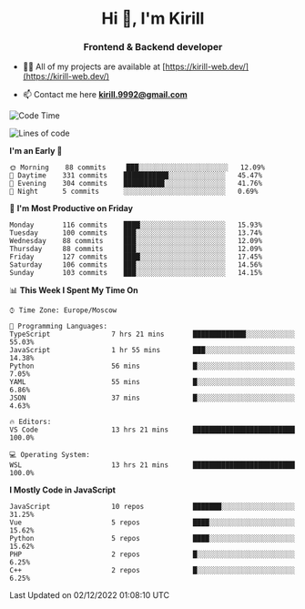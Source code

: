 <h1 align="center">Hi 👋, I'm Kirill</h1>
<h3 align="center">Frontend & Backend developer</h3>

- 👨‍💻 All of my projects are available at [https://kirill-web.dev/](https://kirill-web.dev/)

- 📫 Contact me here **kirill.9992@gmail.com**











<!--START_SECTION:waka-->
![Code Time](http://img.shields.io/badge/Code%20Time-1%2C198%20hrs%2052%20mins-blue)

![Lines of code](https://img.shields.io/badge/From%20Hello%20World%20I%27ve%20Written-574%20Thousand%20lines%20of%20code-blue)

**I'm an Early 🐤** 

```text
🌞 Morning    88 commits     ███░░░░░░░░░░░░░░░░░░░░░░   12.09% 
🌆 Daytime    331 commits    ███████████░░░░░░░░░░░░░░   45.47% 
🌃 Evening    304 commits    ██████████░░░░░░░░░░░░░░░   41.76% 
🌙 Night      5 commits      ░░░░░░░░░░░░░░░░░░░░░░░░░   0.69%

```
📅 **I'm Most Productive on Friday** 

```text
Monday       116 commits    ████░░░░░░░░░░░░░░░░░░░░░   15.93% 
Tuesday      100 commits    ███░░░░░░░░░░░░░░░░░░░░░░   13.74% 
Wednesday    88 commits     ███░░░░░░░░░░░░░░░░░░░░░░   12.09% 
Thursday     88 commits     ███░░░░░░░░░░░░░░░░░░░░░░   12.09% 
Friday       127 commits    ████░░░░░░░░░░░░░░░░░░░░░   17.45% 
Saturday     106 commits    ███░░░░░░░░░░░░░░░░░░░░░░   14.56% 
Sunday       103 commits    ███░░░░░░░░░░░░░░░░░░░░░░   14.15%

```


📊 **This Week I Spent My Time On** 

```text
⌚︎ Time Zone: Europe/Moscow

💬 Programming Languages: 
TypeScript               7 hrs 21 mins       █████████████░░░░░░░░░░░░   55.03% 
JavaScript               1 hr 55 mins        ███░░░░░░░░░░░░░░░░░░░░░░   14.38% 
Python                   56 mins             █░░░░░░░░░░░░░░░░░░░░░░░░   7.05% 
YAML                     55 mins             █░░░░░░░░░░░░░░░░░░░░░░░░   6.86% 
JSON                     37 mins             █░░░░░░░░░░░░░░░░░░░░░░░░   4.63%

🔥 Editors: 
VS Code                  13 hrs 21 mins      █████████████████████████   100.0%

💻 Operating System: 
WSL                      13 hrs 21 mins      █████████████████████████   100.0%

```

**I Mostly Code in JavaScript** 

```text
JavaScript               10 repos            ███████░░░░░░░░░░░░░░░░░░   31.25% 
Vue                      5 repos             ████░░░░░░░░░░░░░░░░░░░░░   15.62% 
Python                   5 repos             ████░░░░░░░░░░░░░░░░░░░░░   15.62% 
PHP                      2 repos             █░░░░░░░░░░░░░░░░░░░░░░░░   6.25% 
C++                      2 repos             █░░░░░░░░░░░░░░░░░░░░░░░░   6.25%

```



 Last Updated on 02/12/2022 01:08:10 UTC
<!--END_SECTION:waka-->
